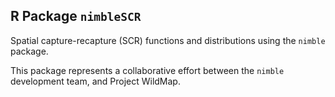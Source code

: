 ## R Package `nimbleSCR`

Spatial capture-recapture (SCR) functions and distributions using the `nimble` package.

This package represents a collaborative effort between the `nimble` development team, and Project WildMap.

